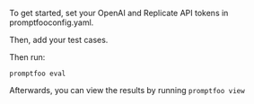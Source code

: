 To get started, set your OpenAI and Replicate API tokens in promptfooconfig.yaml.

Then, add your test cases.

Then run:
```
promptfoo eval
```

Afterwards, you can view the results by running `promptfoo view`
